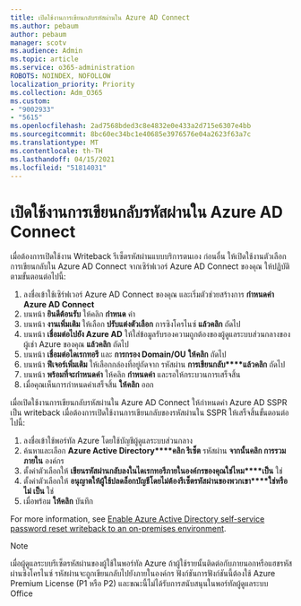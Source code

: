 ```yaml
---
title: เปิดใช้งานการเขียนกลับรหัสผ่านใน Azure AD Connect
ms.author: pebaum
author: pebaum
manager: scotv
ms.audience: Admin
ms.topic: article
ms.service: o365-administration
ROBOTS: NOINDEX, NOFOLLOW
localization_priority: Priority
ms.collection: Adm_O365
ms.custom:
- "9002933"
- "5615"
ms.openlocfilehash: 2ad7568bded3c8e4832e0e433a2d715e6307e4bb
ms.sourcegitcommit: 8bc60ec34bc1e40685e3976576e04a2623f63a7c
ms.translationtype: MT
ms.contentlocale: th-TH
ms.lasthandoff: 04/15/2021
ms.locfileid: "51814031"
---
```

# <a name="enable-password-writeback-in-azure-ad-connect"></a>เปิดใช้งานการเขียนกลับรหัสผ่านใน Azure AD Connect

เมื่อต้องการเปิดใช้งาน Writeback รีเซ็ตรหัสผ่านแบบบริการตนเอง ก่อนอื่น ให้เปิดใช้งานตัวเลือกการเขียนกลับใน Azure AD Connect จากเซิร์ฟเวอร์ Azure AD Connect ของคุณ ให้ปฏิบัติตามขั้นตอนต่อไปนี้:

1. ลงชื่อเข้าใช้เซิร์ฟเวอร์ Azure AD Connect ของคุณ และเริ่มตัวช่วยสร้างการ **กําหนดค่า Azure AD Connect**
2. บนหน้า **ยินดีต้อนรับ** ให้คลิก **กําหนด** ค่า
3. บนหน้า **งานเพิ่มเติม** ให้เลือก **ปรับแต่งตัวเลือก** การซิงโครไนซ์ **แล้วคลิก** ถัดไป
4. บนหน้า **เชื่อมต่อไปยัง Azure AD** ให้ใส่ข้อมูลรับรองความถูกต้องของผู้ดูแลระบบส่วนกลางของผู้เช่า Azure ของคุณ **แล้วคลิก** ถัดไป
5. บนหน้า **เชื่อมต่อไดเรกทอรี** และ **การกรอง Domain/OU** **ให้คลิก** ถัดไป
6. บนหน้า **ฟีเจอร์เพิ่มเติม** ให้เลือกกล่องที่อยู่ถัดจาก รหัสผ่าน **การเขียนกลับ****แล้วคลิก** ถัดไป
7. บนหน้า **พร้อมที่จะกําหนดค่า** ให้คลิก **กําหนดค่า** และรอให้กระบวนการเสร็จสิ้น
8. เมื่อคุณเห็นการกําหนดค่าเสร็จสิ้น **ให้คลิก** ออก

เมื่อเปิดใช้งานการเขียนกลับรหัสผ่านใน Azure AD Connect ให้กําหนดค่า Azure AD SSPR เป็น writeback  เมื่อต้องการเปิดใช้งานการเขียนกลับของรหัสผ่านใน SSPR ให้เสร็จสิ้นขั้นตอนต่อไปนี้:

1. ลงชื่อเข้าใช้พอร์ทัล Azure โดยใช้บัญชีผู้ดูแลระบบส่วนกลาง
2. ค้นหาและเลือก **Azure Active Directory****คลิก รีเซ็ต** รหัสผ่าน **จากนั้นคลิก การรวมภายใน** องค์กร
3. ตั้งค่าตัวเลือกให้ **เขียนรหัสผ่านกลับลงในไดเรกทอรีภายในองค์กรของคุณใช่ไหม****เป็น** ใช่
4. ตั้งค่าตัวเลือกให้ **อนุญาตให้ผู้ใช้ปลดล็อกบัญชีโดยไม่ต้องรีเซ็ตรหัสผ่านของพวกเขา****ใช่หรือไม่ เป็น** ใช่
5. เมื่อพร้อม **ให้คลิก** บันทึก

For more information, see [Enable Azure Active Directory self-service password reset writeback to an on-premises environment](https://docs.microsoft.com/azure/active-directory/authentication/tutorial-enable-sspr-writeback).

> [!NOTE]
>  เมื่อผู้ดูแลระบบรีเซ็ตรหัสผ่านของผู้ใช้ในพอร์ทัล Azure ถ้าผู้ใช้รายนั้นติดต่อกับภายนอกหรือแฮชรหัสผ่านซิงโครไนซ์ รหัสผ่านจะถูกเขียนกลับไปยังภายในองค์กร ฟังก์ชันการฟังก์ชันนี้ต้องใช้ Azure Premium License (P1 หรือ P2) และขณะนี้ไม่ได้รับการสนับสนุนในพอร์ทัลผู้ดูแลระบบ Office
